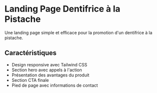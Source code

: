 # Landing Page Dentifrice à la Pistache

Une landing page simple et efficace pour la promotion d'un dentifrice à la pistache.

## Caractéristiques

- Design responsive avec Tailwind CSS
- Section hero avec appels à l'action
- Présentation des avantages du produit
- Section CTA finale
- Pied de page avec informations de contact
